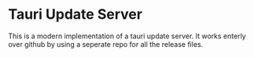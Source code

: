 # Tauri Update Server
This is a modern implementation of a tauri update server. It works enterly over github by using a seperate repo for all the release files.
